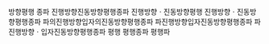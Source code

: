 방향평행
종파
진행방향진동방향평행종파
진행방향ㆍ진동방향평행
진행방향ㆍ진동방향평행종파
파의진행방향입자의진동방향평행종파
파진행방향입자진동방향평행종파
파진행방향ㆍ입자진동방향평행종파
평행
평행종파
평행파
